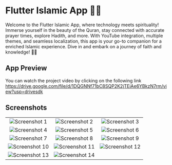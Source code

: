 # Flutter Islamic App 🌙📱
Welcome to the Flutter Islamic App, where technology meets spirituality! Immerse yourself in the beauty of the Quran, stay connected with accurate prayer times, explore Hadith, and more. With YouTube integration, multiple themes, and seamless localization, this app is your go-to companion for a enriched Islamic experience. Dive in and embark on a journey of faith and knowledge! 🚀✨
<br/>
## App Preview
You can watch the project video by clicking on the following link
https://drive.google.com/file/d/1DQGNNf71bC8SQP2K2jTEiAe6YBkzN7rm/view?usp=drivesdk
## Screenshots
<table>
  <tr>
    <td align="center">
      <img src="https://github.com/user-attachments/assets/dfc3b74d-c624-492d-9a0c-eaaee73f6c71" alt="Screenshot 1">
    </td>
    <td align="center">
      <img src="https://github.com/user-attachments/assets/13a2e510-3c21-48ce-98bb-39e8d79ee10d" alt="Screenshot 2">
    </td>
    <td align="center">
      <img src="https://github.com/user-attachments/assets/abdf5a27-8eb8-4c5a-81b6-6d39ec36c2a7" alt="Screenshot 3">
    </td>
  </tr>
  <tr>
    <td align="center">
      <img src="https://github.com/user-attachments/assets/467c7101-97c7-4704-9a55-5eba2fcec371" alt="Screenshot 4">
    </td>
    <td align="center">
      <img src="https://github.com/user-attachments/assets/8664508e-2388-44df-aa60-418954468457" alt="Screenshot 5">
    </td>
    <td align="center">
      <img src="https://github.com/user-attachments/assets/4156cbdf-2a40-47fa-976c-559fbeed0f96" alt="Screenshot 6">
    </td>
  </tr>
  <tr>
    <td align="center">
      <img src="https://github.com/user-attachments/assets/139e84c4-a801-44f4-ae4d-173944d8c865" alt="Screenshot 7">
    </td>
    <td align="center">
      <img src="https://github.com/user-attachments/assets/50d8da13-de50-4696-9eb9-e6deaf9e9339" alt="Screenshot 8">
    </td>
    <td align="center">
      <img src="https://github.com/user-attachments/assets/acb84a57-6ddd-4d44-8e84-5b66097a4137" alt="Screenshot 9">
    </td>
  </tr>
  <tr>
    <td align="center">
      <img src="https://github.com/user-attachments/assets/ef7e3753-1ad2-44fb-9448-51d03a4f1aba" alt="Screenshot 10">
    </td>
    <td align="center">
      <img src="https://github.com/user-attachments/assets/76493d9d-9bd7-462b-be0f-b10c98dd9cd8" alt="Screenshot 11">
    </td>
    <td align="center">
      <img src="https://github.com/user-attachments/assets/8c910627-b856-4ab5-85e4-a432a0b45127" alt="Screenshot 12">
    </td>
  </tr>
  <tr>
    <td align="center">
      <img src="https://github.com/user-attachments/assets/7e0916c4-c88e-4a89-b55e-d81d7a795b18" alt="Screenshot 13">
      <td align="center">
      <img src="https://github.com/user-attachments/assets/a180cd4d-4563-4661-b846-d2417470d7e6" alt="Screenshot 14">
    </td>
    <td align="center">
      <img src="https://github.com/ahmedsamyha/E-Commerce-AppI apologize, but it seems like the links you provided for the images are not accessible. The URLs you provided are pointing to a GitHub repository, but it's not possible to access the images directly from there. To display images in a GitHub readme file, the images need to be hosted on a publicly accessible server or an image hosting platform.

